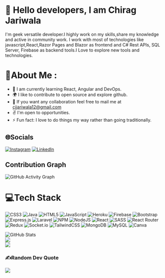 # :wave: Hello <b>developers</b>, I am <b>Chirag Jariwala</b>

I'm geek versatile developer.I highly work on my skills,share my knowledge and active in community work. 
I work with most of technologies like javascript,React,Razor Pages and Blazor as frontend and C# Rest APIs, SQL Server, Firebase as backend tools.I Love to explore new tools and technologies.

# 💫About Me :
- :seedling: I am currently learning React, Angular and DevOps.
- :earth_africa:		 I like to contribute to open source and explore github.
- :handshake: If you want any collaboration feel free to mail me at cjjariwala12@gmail.com
- :v: I'm open to opportunities.
- :zap: Fun fact: I love to do things my way rather than going traditionally.


## 🌐Socials
[![Instagram](https://img.shields.io/badge/Instagram-%23E4405F.svg?logo=Instagram&logoColor=white)](https://instagram.com/cjofficials) [![LinkedIn](https://img.shields.io/badge/LinkedIn-%230077B5.svg?logo=linkedin&logoColor=white)](https://linkedin.com/in/imchirag/) 

## Contribution Graph
![GitHub Activity Graph](https://activity-graph.herokuapp.com/graph?username=ChiragJariwala&theme=dracula&hide_border=true)


# 💻Tech Stack
![CSS3](https://img.shields.io/badge/css3-%231572B6.svg?style=for-the-badge&logo=css3&logoColor=white) ![Java](https://img.shields.io/badge/java-%23ED8B00.svg?style=for-the-badge&logo=java&logoColor=white) ![HTML5](https://img.shields.io/badge/html5-%23E34F26.svg?style=for-the-badge&logo=html5&logoColor=white) ![JavaScript](https://img.shields.io/badge/javascript-%23323330.svg?style=for-the-badge&logo=javascript&logoColor=%23F7DF1E) ![Heroku](https://img.shields.io/badge/heroku-%23430098.svg?style=for-the-badge&logo=heroku&logoColor=white) ![Firebase](https://img.shields.io/badge/firebase-%23039BE5.svg?style=for-the-badge&logo=firebase) ![Bootstrap](https://img.shields.io/badge/bootstrap-%23563D7C.svg?style=for-the-badge&logo=bootstrap&logoColor=white) ![Express.js](https://img.shields.io/badge/express.js-%23404d59.svg?style=for-the-badge&logo=express&logoColor=%2361DAFB) ![Laravel](https://img.shields.io/badge/laravel-%23FF2D20.svg?style=for-the-badge&logo=laravel&logoColor=white) ![NPM](https://img.shields.io/badge/NPM-%23000000.svg?style=for-the-badge&logo=npm&logoColor=white) ![NodeJS](https://img.shields.io/badge/node.js-6DA55F?style=for-the-badge&logo=node.js&logoColor=white) ![React](https://img.shields.io/badge/react-%2320232a.svg?style=for-the-badge&logo=react&logoColor=%2361DAFB) ![SASS](https://img.shields.io/badge/SASS-hotpink.svg?style=for-the-badge&logo=SASS&logoColor=white) ![React Router](https://img.shields.io/badge/React_Router-CA4245?style=for-the-badge&logo=react-router&logoColor=white) ![Redux](https://img.shields.io/badge/redux-%23593d88.svg?style=for-the-badge&logo=redux&logoColor=white) ![Socket.io](https://img.shields.io/badge/Socket.io-black?style=for-the-badge&logo=socket.io&badgeColor=010101) ![TailwindCSS](https://img.shields.io/badge/tailwindcss-%2338B2AC.svg?style=for-the-badge&logo=tailwind-css&logoColor=white) ![MongoDB](https://img.shields.io/badge/MongoDB-%234ea94b.svg?style=for-the-badge&logo=mongodb&logoColor=white) ![MySQL](https://img.shields.io/badge/mysql-%2300f.svg?style=for-the-badge&logo=mysql&logoColor=white) ![Canva](https://img.shields.io/badge/Canva-%2300C4CC.svg?style=for-the-badge&logo=Canva&logoColor=white) 	


![GitHub Stats](https://github-readme-stats.vercel.app/api?username=ChiragJariwala&theme=radical)<br/>
![](https://github-readme-streak-stats.herokuapp.com/?user=ChiragJariwala&theme=tokyonight&hide_border=true)<br/>
![](https://github-readme-stats.vercel.app/api/top-langs/?username=ChiragJariwala&theme=tokyonight&hide_border=true&include_all_commits=false&count_private=true&layout=compact)


### ✍️Random Dev Quote
![](https://quotes-github-readme.vercel.app/api?type=horizontal&theme=dark)


